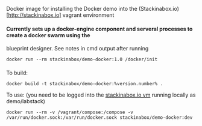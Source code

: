 Docker image for installing the Docker demo into the (Stackinabox.io)[http://stackinabox.io] vagrant environment

#### Currently sets up a docker-engine component and serveral processes to create a docker swarm using the
blueprint designer.  See notes in cmd output after running 
```
docker run --rm stackinabox/demo-docker:1.0 /docker/init
```

####

To build:

```
docker build -t stackinabox/demo-docker:%version.number% .
```

To use: (you need to be logged into the [stackinabox.io vm](http://shell.stackinabox.io) running locally as demo/labstack)

```
docker run --rm -v /vagrant/compose:/compose -v /var/run/docker.sock:/var/run/docker.sock stackinabox/demo-docker:dev
```


